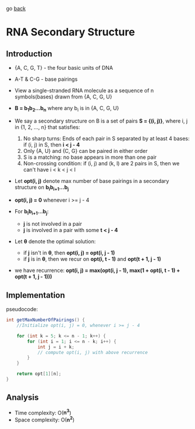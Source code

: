 go [back](DP-MENU.md)

# __RNA Secondary Structure__

## __Introduction__

* {A, C, G, T} - the four basic units of DNA
* A-T & C-G - base pairings
* View a single-stranded RNA molecule as a sequence of n symbols(bases) drawn from {A, C, G, U} 
* **B = b<sub>1</sub>b<sub>2</sub>...b<sub>n</sub>** where any b<sub>i</sub> is in {A, C, G, U}
* We say a secondary structure on B is a set of pairs **S = {(i, j)}**, where i, j in {1, 2, ..., n} that satisfies:
    1. No sharp turns: Ends of each pair in S separated by at least 4 bases: if (i, j) in S, then **i < j - 4**
    2. Only {A, U} and {C, G} can be paired in either order
    3. S is a matching: no base appears in more than one pair 
    4. Non-crossing condition: if (i, j) and (k, l) are 2 pairs in S, then we can't have i < k < j < l

* Let **opt(i, j)** denote max number of base pairings in a secondary structure on **b<sub>i</sub>b<sub>i+1</sub>...b<sub>j</sub>**
* **opt(i, j) = 0** whenever i >= j - 4
* For **b<sub>i</sub>b<sub>i+1</sub>...b<sub>j</sub>**:
    * **j** is not involved in a pair
    * **j** is involved in a pair with some **t < j - 4**
* Let **&theta;** denote the optimal solution:
    * if **j** isn't in **&theta;**, then **opt(i, j) = opt(i, j - 1)**
    * if **j** is in **&theta;**, then we recur on **opt(i, t - 1)** and **opt(t + 1, j - 1)**

* we have recurrence: **opt(i, j) = max(opt(i, j - 1), max(1 + opt(i, t - 1) + opt(t + 1, j - 1)))**

## __Implementation__
 
pseudocode:
```java
int getMaxNumberOfPairings() {
    //Initialize opt(i, j) = 0, whenever i >= j - 4

    for (int k = 5; k <= n - 1; k++) {
        for (int i = 1; i <= n - k; i++) {
            int j = i + k;
            // compute opt(i, j) with above recurrence
        }
    }

    return opt[1][n];
}
```

## __Analysis__

* Time complexity: O(**n<sup>3</sup>**)
* Space complexity: O(**n<sup>2</sup>**)


  

